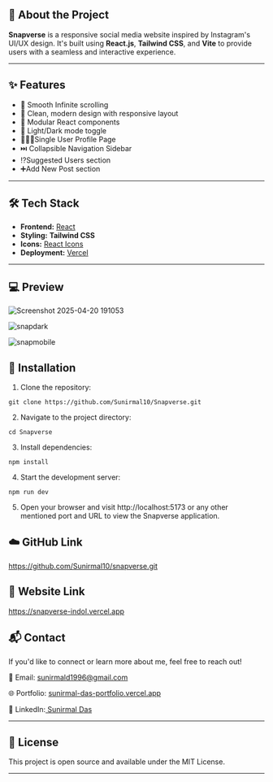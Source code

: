 
## 🚀 About the Project

**Snapverse** is a responsive social media website inspired by Instagram's UI/UX design. It's built using **React.js**, **Tailwind CSS**, and **Vite** to provide users with a seamless and interactive experience.

---

## ✨ Features

- 📜 Smooth Infinite scrolling
- 🎨 Clean, modern design with responsive layout
- 🧩 Modular React components
- 🌙 Light/Dark mode toggle
- 🧑🏻‍💼Single User Profile Page
- ⏭️ Collapsible Navigation Sidebar
- ⁉️Suggested Users section
- ➕Add New Post section

---

## 🛠 Tech Stack

- **Frontend:** [React](https://reactjs.org/)
- **Styling:**  **Tailwind CSS**
- **Icons:** [React Icons](https://react-icons.github.io/)
- **Deployment:** [Vercel](https://vercel.com/)

---

## 💻 Preview

![Screenshot 2025-04-20 191053](https://github.com/user-attachments/assets/4da35721-6886-4c1c-be0f-fc8cd5755898)

![snapdark](https://github.com/Sunirmal10/snapverse/assets/119140881/b3114875-668e-4fe2-b4ec-faa3d5d56092)

![snapmobile](https://github.com/Sunirmal10/snapverse/assets/119140881/a53e7bbb-d66c-447f-a005-9b7910060ba0)

##  🔧 Installation

1. Clone the repository:

```
git clone https://github.com/Sunirmal10/Snapverse.git
```

2. Navigate to the project directory:

```
cd Snapverse
```

3. Install dependencies:

```
npm install
```

4. Start the development server:

```
npm run dev
```

5. Open your browser and visit http://localhost:5173 or any other mentioned port and URL to view the Snapverse application.

## ☁️ GitHub Link

https://github.com/Sunirmal10/snapverse.git

## 🔗 Website Link

https://snapverse-indol.vercel.app

## 📬 Contact

If you'd like to connect or learn more about me, feel free to reach out!

📧 Email: sunirmald1996@gmail.com

🌐 Portfolio: [sunirmal-das-portfolio.vercel.app](https://sunirmal-das-portfolio.vercel.app/)

💼 LinkedIn:[ Sunirmal Das](https://www.linkedin.com/in/sunirmal-d-a420a4205/)

---

## 📝 License
This project is open source and available under the MIT License.

---
